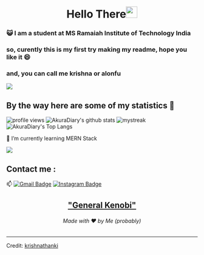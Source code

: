 <h1 align="center">Hello There<img src="https://github.com/souvikguria98/souvikguria98/blob/master/Hi.gif" width="30"> </h1>

### :smiley_cat: I am a student at MS Ramaiah Institute of Technology India

### so, curently this is my first try making my readme, hope you like it 😄
### and, you can call me krishna or alonfu


<a href="https://www.youtube.com/watch?v=dQw4w9WgXcQ"><img src="https://user-images.githubusercontent.com/73097560/115834477-dbab4500-a447-11eb-908a-139a6edaec5c.gif"></a>

## By the way here are some of my statistics 🚀
![profile views](https://komarev.com/ghpvc/?username=your-github-krishnathanki&label=PROFILE+VIEWS)
![AkuraDiary's github stats](https://github-readme-stats.vercel.app/api?username=krishnathanki&show_icons=true&theme=tokyonight)
<img src="https://github-readme-streak-stats.herokuapp.com/?user=krishnathanki&theme=tokyonight" alt="mystreak"/>
![AkuraDiary's Top Langs](https://github-readme-stats.vercel.app/api/top-langs/?username=krishnathanki&theme=tokyonight&layout=compact)

🌱 I’m currently learning MERN Stack

<a href="https://www.youtube.com/watch?v=dQw4w9WgXcQ"><img src="https://user-images.githubusercontent.com/73097560/115834477-dbab4500-a447-11eb-908a-139a6edaec5c.gif"></a>

## Contact me : 
📫 [![Gmail Badge](https://img.shields.io/badge/-krishnathanki44@gmail.com-blue?style=flat-roundedrectangle&logo=Gmail&logoColor=white&link=mailto:krishnathanki44@gmail.com)](krishnathanki44@gmail.com)
[![Instagram Badge](https://img.shields.io/badge/-krishnathankii-E4405F?style=flat-roundedrectangle&logo=instagram&logoColor=white&link=https://www.instagram.com/krishnathankii/)](https://www.instagram.com/krishnathankii/)


<h2 align="center"><a href="https://youtu.be/frszEJb0aOo?t=4">"General Kenobi"</a></h2>
<h6 align="center">Made with ❤️ by Me (probably)</h6>

------
Credit: [krishnathanki](https://github.com/krishnathanki)

<!-- Last Edited on: 21/08/2021 -->
<!--
**AkuraDiary/AkuraDIary** is a ✨ _special_ ✨ repository because its `README.md` (this file) appears on your GitHub profile.

Here are some ideas to get you started:

- 🔭 I’m currently working on ...
- 🌱 I’m currently learning ...
- 👯 I’m looking to collaborate on ...
- 🤔 I’m looking for help with ...
- 💬 Ask me about ...
- 📫 How to reach me: ...
- 😄 Pronouns: ...
- ⚡ Fun fact: ...
-->
